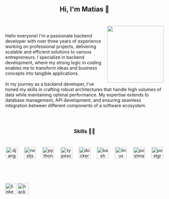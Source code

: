 <h2 align="center">Hi, I'm Matias 👋</h2>

###

<br clear="both">

<img align="right" height="180" src="https://media0.giphy.com/media/v1.Y2lkPTc5MGI3NjExcjI1ZGRiN29hamFlNzVpa2d0bHVwNXVieHU5MmFzNmxncGN1ejdrZyZlcD12MV9pbnRlcm5hbF9naWZfYnlfaWQmY3Q9cw/WxD5WgWyik3ZTvzswx/giphy.gif"  />

###

<p align="left">Hello everyone! I'm a passionate backend developer with over three years of experience working on professional projects, delivering scalable and efficient solutions to various entrepreneurs. I specialize in backend development, where my strong logic in coding enables me to transform ideas and business concepts into tangible applications.<br><br>In my journey as a backend developer, I've honed my skills in crafting robust architectures that handle high volumes of data while maintaining optimal performance. My expertise extends to database management, API development, and ensuring seamless integration between different components of a software ecosystem.</p>

###

<br clear="both">

<h3 align="center">Skills 🧑‍💻</h3>

###

<br clear="both">

<div align="center">
  <img src="https://skillicons.dev/icons?i=django" height="37" alt="django logo"  />
  <img width="13" />
  <img src="https://skillicons.dev/icons?i=nestjs" height="37" alt="nestjs logo"  />
  <img width="13" />
  <img src="https://skillicons.dev/icons?i=py" height="37" alt="python logo"  />
  <img width="13" />
  <img src="https://skillicons.dev/icons?i=ts" height="37" alt="typescript logo"  />
  <img width="13" />
  <img src="https://skillicons.dev/icons?i=docker" height="37" alt="docker logo"  />
  <img width="13" />
  <img src="https://skillicons.dev/icons?i=bash" height="37" alt="bash logo"  />
  <img width="13" />
  <img src="https://skillicons.dev/icons?i=linux" height="37" alt="linux logo"  />
  <img width="13" />
  <img src="https://skillicons.dev/icons?i=postman" height="37" alt="postman logo"  />
  <img width="13" />
  <img src="https://skillicons.dev/icons?i=postgres" height="37" alt="postgresql logo"  />
</div>

###

###
<br clear="both">
<br clear="both">

<br clear="both">

<div align="left">
  <a href="https://www.linkedin.com/in/matias-de-vito-90924423b/"><img src="https://img.shields.io/static/v1?message=LinkedIn&logo=linkedin&label=&color=0077B5&logoColor=white&labelColor=&style=for-the-badge" height="35" alt="linkedin logo"  /><a/>
  <a href="https://www.hackerrank.com/matiasdv1"><img src="https://img.shields.io/static/v1?message=HackerRank&logo=hackerrank&label=&color=2EC866&logoColor=white&labelColor=&style=for-the-badge" height="35" alt="hackerrank logo"  /><a/>
</div>

###
